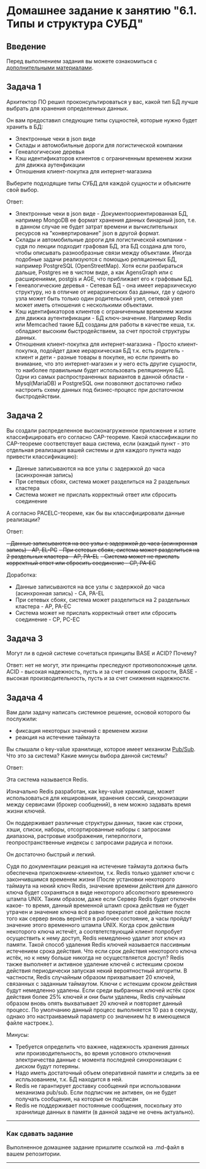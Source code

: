 # Домашнее задание к занятию "6.1. Типы и структура СУБД"

## Введение

Перед выполнением задания вы можете ознакомиться с 
[дополнительными материалами](https://github.com/netology-code/virt-homeworks/tree/master/additional/README.md).

## Задача 1

Архитектор ПО решил проконсультироваться у вас, какой тип БД 
лучше выбрать для хранения определенных данных.

Он вам предоставил следующие типы сущностей, которые нужно будет хранить в БД:

- Электронные чеки в json виде
- Склады и автомобильные дороги для логистической компании
- Генеалогические деревья
- Кэш идентификаторов клиентов с ограниченным временем жизни для движка аутенфикации
- Отношения клиент-покупка для интернет-магазина

Выберите подходящие типы СУБД для каждой сущности и объясните свой выбор.

Ответ:
- Электронные чеки в json виде  - Документоориентированная БД, например MongoDB ее формат хранения данных бинарный json, т.е. в данном случае не будет затрат времени и вычислительных ресурсов на "конвертирование" json в другой формат.
- Склады и автомобильные дороги для логистической компании - судя по лекции подходит графовая БД, эта БД создана для того, чтобы описывать разнообразные связи между объектами. Иногда подобные задачи реализуются с помощью реляционных БД, например PostgreSQL (OpenStreetMap). Хотя если разбираться дальше, Postgres не в чистом виде, а как AgensGraph или с расширениями, postgis и AGE, что приближает его к графовым БД.
- Генеалогические деревья - Сетевая БД - она имеет иерархическую структуру, но в отличие от иерархических баз данных, где у одного узла может быть только один родительский узел, сетевой узел может иметь отношения с несколькими объектами.
- Кэш идентификаторов клиентов с ограниченным временем жизни для движка аутентификации - БД ключ-значение. Например Redis или Memcached такие БД созданы для работы в качестве кеша, т.к. обладают высоким быстродействием, за счет простой структуры данных.
- Отношения клиент-покупка для интернет-магазина - Просто клиент-покупка, подойдет даже иерархическая БД т.к. есть родитель - клиент и дети - разные товары в покупке, но если принять во внимание, что это интернет-магазин и у него есть другие сущности, то наиболее правильным будет использовать реляционную БД. Одни из самых распространенных вариантов в данной области - Mysql(MariaDB) и PostgreSQL они позволяют достаточно гибко настроить схему данных под бизнес-процесс при достаточном быстродействии.  

## Задача 2

Вы создали распределенное высоконагруженное приложение и хотите классифицировать его согласно 
CAP-теореме. Какой классификации по CAP-теореме соответствует ваша система, если 
(каждый пункт - это отдельная реализация вашей системы и для каждого пункта надо привести классификацию):

- Данные записываются на все узлы с задержкой до часа (асинхронная запись)
- При сетевых сбоях, система может разделиться на 2 раздельных кластера
- Система может не прислать корректный ответ или сбросить соединение

А согласно PACELC-теореме, как бы вы классифицировали данные реализации?


Ответ:

~~- Данные записываются на все узлы с задержкой до часа (асинхронная запись) - AP,  EL-PC~~
~~- При сетевых сбоях, система может разделиться на 2 раздельных кластера   -  AP,  PA-EL~~
~~- Система может не прислать корректный ответ или сбросить соединение    -    CP,  PA-EC~~

Доработка:

- Данные записываются на все узлы с задержкой до часа (асинхронная запись) - CA,  PA-EL
- При сетевых сбоях, система может разделиться на 2 раздельных кластера   -  AP,  PA-EC
- Система может не прислать корректный ответ или сбросить соединение    -    CP,  PC-EC

## Задача 3

Могут ли в одной системе сочетаться принципы BASE и ACID? Почему?

Ответ: нет не могут, эти принципы преследуют противоположные цели. ACID - высокая надежность, пусть и за счет снижения скорости, BASE - высокая производительность, пусть и за счет снижения надежности.

## Задача 4

Вам дали задачу написать системное решение, основой которого бы послужили:

- фиксация некоторых значений с временем жизни
- реакция на истечение таймаута

Вы слышали о key-value хранилище, которое имеет механизм [Pub/Sub](https://habr.com/ru/post/278237/). 
Что это за система? Какие минусы выбора данной системы?


Ответ: 

Эта система называется Redis. 

Изначально Redis разработан, как key-value хранилище, может использоваться для кеширования, хранения сессий, синхронизации между сервисами (брокер сообщений), в нем можно задавать время жизни ключей. 

Он поддерживает различные структуры данных, такие как строки, хэши, списки, наборы, отсортированные наборы с запросами диапазона, растровые изображения, гиперлоглоги, геопространственные индексы с запросами радиуса и потоки. 

Он достаточно быстрый и легкий.

Судя по документации реакция на истечение таймаута должна быть обеспечена приложением-клиентом, т.к. Redis только удаляет ключи с закончившимся временем жизни (После установки некоторого таймаута на некий ключ Redis, значение времени действия для данного ключа будет сохраняться в виде некоторого абсолютного временного штампа UNIX. Таким образом, даже если Сервер Redis будет отключён какое- то время, данный временной штамп срока действия не будет утрачен и значение ключа всё равно прекратит своё действие после того как сервер вновь вернётся в рабочее состояние, а часы пройдут значение этого временного штампа UNIX. Когда срок действия некоторого ключа истечёт, а соотвтетствующий клиент попробует осуществить к нему доступ, Redis немедленно удалит этот ключ из памяти. Такой способ удаления Redis ключей называется пассивным истечением срока действия. Что если срок действия некоторого ключа истёк, но к нему больше никогда не осуществляется доступ? Redis также выполняет и активное удаление ключей с истекшим сроком действия периодически запуская некий вероятностный алгоритм. В частности, Redis случайным образом прихватывает 20 ключей, связанных с заданным таймаутом. Ключи с истекшим сроком действия будут немедленно удалены. Если среди выбранных ключей истёк срок действия более 25% ключей и они были удалены, Redis случайным образом вновь опять выхватывает 20 ключей и повторяет данный процесс. По умолчанию данный процесс выполняется 10 раз в секунду, однако это настраиваемый параметр со значением hz в имеющемся файле настроек.).

Минусы: 
- Требуется определить что важнее, надежность хранения данных или производительность, во время условного отключения электричества данные с момента последней синхронизации с диском будут потеряны. 
- Надо иметь достаточный объем оперативной памяти и следить за ее испльзованием, т.к. БД находится в ней. 
- Redis не гарантирует доставку сообщений при использовании механизма pub/sub. Если подписчик не активен, он не будет получать сообщения, на которые он подписан
- Redis не поддерживает постоянные сообщения, поскольку это хранилище данных в памяти (в данной задаче не очень актуально).
---

### Как cдавать задание

Выполненное домашнее задание пришлите ссылкой на .md-файл в вашем репозитории.

---